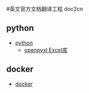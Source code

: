 #英文官方文档翻译工程 doc2cn 

## python
+ [python](./python/README.md)
  + [openpyxl Excel库 ](./python/openpyxl/README.md)


## docker
+ [docker](./docker/README.md)
